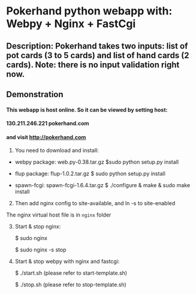 # Pokerhand python webapp with: Webpy + Nginx + FastCgi

## Description: Pokerhand takes two inputs: list of pot cards (3 to 5 cards) and list of hand cards (2 cards). Note: there is no input validation right now.

## Demonstration
#### This webapp is host online. So it can be viewed by setting host:
####      130.211.246.221    pokerhand.com
#### and visit http://pokerhand.com


1. You need to download and install:

+ webpy package: web.py-0.38.tar.gz
$sudo python setup.py install
    
+ flup package: flup-1.0.2.tar.gz
$ sudo python setup.py install

+ spawn-fcgi: spawn-fcgi-1.6.4.tar.gz
$ ./configure & make & sudo make install

2. Then add nginx config to site-available, and ln -s to site-enabled

The nginx virtual host file is in `nginx` folder

3. Start & stop nginx: 

   $ sudo nginx

   $ sudo nginx -s stop

4. Start & stop webpy with nginx and fastcgi:

   $ ./start.sh (please refer to start-template.sh)

   $ ./stop.sh (please refer to stop-template.sh)
